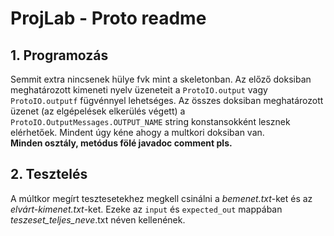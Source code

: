 # ProjLab - Proto readme

## 1. Programozás
Semmit extra nincsenek hülye fvk mint a skeletonban. Az előző doksiban meghatározott kimeneti nyelv
üzeneteit a `ProtoIO.output` vagy `ProtoIO.outputf` fügvénnyel lehetséges. Az összes doksiban meghatározott üzenet
(az elgépelések elkerülés végett) a `ProtoIO.OutputMessages.OUTPUT_NAME` string konstansokként lesznek
elérhetőek. Mindent úgy kéne ahogy a multkori doksiban van.  
__Minden osztály, metódus fölé javadoc comment pls.__

## 2. Tesztelés
A múltkor megírt tesztesetekhez megkell csinálni a *bemenet.txt*-ket és az *elvárt-kimenet.txt*-ket.
Ezeke az `input` és `expected_out` mappában *teszeset_teljes_neve*.txt néven kellenének.

